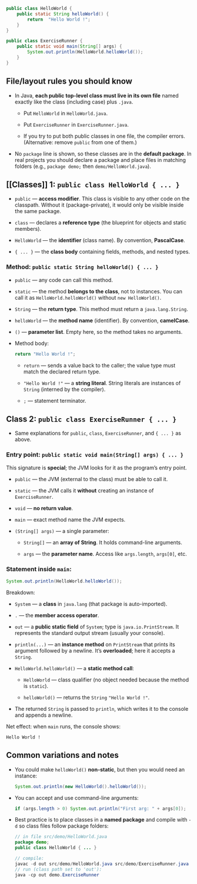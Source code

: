 ```java
public class HelloWorld {
    public static String helloWorld() {
        return  "Hello World !";
    }
}

public class ExerciseRunner {
    public static void main(String[] args) {
        System.out.println(HelloWorld.helloWorld());
    }
}
```

## File/layout rules you should know

-   In Java, **each public top-level class must live in its own file** named exactly like the class (including case) plus `.java`.
    
    -   Put `HelloWorld` in `HelloWorld.java`.
        
    -   Put `ExerciseRunner` in `ExerciseRunner.java`.
        
    -   If you try to put both public classes in one file, the compiler errors. (Alternative: remove `public` from one of them.)
        
-   No `package` line is shown, so these classes are in the **default package**. In real projects you should declare a package and place files in matching folders (e.g., `package demo;` then `demo/HelloWorld.java`).
    

## [[Classes]] 1: `public class HelloWorld { ... }`

-   `public` — **access modifier**. This class is visible to any other code on the classpath. Without it (package-private), it would only be visible inside the same package.
    
-   `class` — declares a **reference type** (the blueprint for objects and static members).
    
-   `HelloWorld` — the **identifier** (class name). By convention, **PascalCase**.
    
-   `{ ... }` — the **class body** containing fields, methods, and nested types.
    

### Method: `public static String helloWorld() { ... }`

-   `public` — any code can call this method.
    
-   `static` — the method **belongs to the class**, not to instances. You can call it as `HelloWorld.helloWorld()` without `new HelloWorld()`.
    
-   `String` — the **return type**. This method must return a `java.lang.String`.
    
-   `helloWorld` — the **method name** (identifier). By convention, **camelCase**.
    
-   `()` — **parameter list**. Empty here, so the method takes no arguments.
    
-   Method body:
    
    ```java
    return "Hello World !";
    ```
    
    -   `return` — sends a value back to the caller; the value type must match the declared return type.
        
    -   `"Hello World !"` — a **string literal**. String literals are instances of `String` (interned by the compiler).
        
    -   `;` — statement terminator.
        

## Class 2: `public class ExerciseRunner { ... }`

-   Same explanations for `public`, `class`, `ExerciseRunner`, and `{ ... }` as above.
    

### Entry point: `public static void main(String[] args) { ... }`

This signature is **special**; the JVM looks for it as the program’s entry point.

-   `public` — the JVM (external to the class) must be able to call it.
    
-   `static` — the JVM calls it **without** creating an instance of `ExerciseRunner`.
    
-   `void` — **no return value**.
    
-   `main` — exact method name the JVM expects.
    
-   `(String[] args)` — a single parameter:
    
    -   `String[]` — an **array of String**. It holds command-line arguments.
        
    -   `args` — the **parameter name**. Access like `args.length`, `args[0]`, etc.
        

### Statement inside `main`:

```java
System.out.println(HelloWorld.helloWorld());
```

Breakdown:

-   `System` — a **class** in `java.lang` (that package is auto-imported).
    
-   `.` — the **member access operator**.
    
-   `out` — a **public static field** of `System`; type is `java.io.PrintStream`. It represents the standard output stream (usually your console).
    
-   `println(...)` — an **instance method** on `PrintStream` that prints its argument followed by a newline. It’s **overloaded**; here it accepts a `String`.
    
-   `HelloWorld.helloWorld()` — a **static method call**:
    
    -   `HelloWorld` — class qualifier (no object needed because the method is `static`).
        
    -   `helloWorld()` — returns the `String` `"Hello World !"`.
        
-   The returned `String` is passed to `println`, which writes it to the console and appends a newline.
    

Net effect: when `main` runs, the console shows:

```nginx
Hello World !
```


## Common variations and notes

-   You could make `helloWorld()` **non-static**, but then you would need an instance:
    
    ```java
    System.out.println(new HelloWorld().helloWorld());
    ```
    
-   You can accept and use command-line arguments:
    
    ```java
    if (args.length > 0) System.out.println("First arg: " + args[0]);
    ```
    
-   Best practice is to place classes in a **named package** and compile with `-d` so class files follow package folders:
    
    ```java
    // in file src/demo/HelloWorld.java
    package demo;
    public class HelloWorld { ... }
    
    // compile:
    javac -d out src/demo/HelloWorld.java src/demo/ExerciseRunner.java
    // run (class path set to 'out'):
    java -cp out demo.ExerciseRunner
    ```